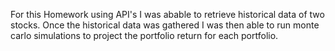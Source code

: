 For this Homework using API's I was abable to retrieve historical data of two stocks. Once the historical data was gathered I was then able to run monte carlo simulations to project the portfolio return for each portfolio.